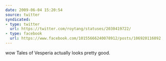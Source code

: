 ```yaml
---
date: 2009-06-04 15:20:54
source: twitter
syndicated:
- type: twitter
  url: https://twitter.com/roytang/statuses/2030419722/
- type: facebook
  url: https://www.facebook.com/10155666240078912/posts/106920116092
---
```


wow Tales of Vesperia actually looks pretty good.